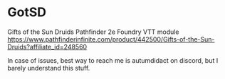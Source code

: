 # GotSD
Gifts of the Sun Druids Pathfinder 2e Foundry VTT module<br>
https://www.pathfinderinfinite.com/product/442500/Gifts-of-the-Sun-Druids?affiliate_id=248560

In case of issues, best way to reach me is autumdidact on discord, but I barely understand this stuff.
